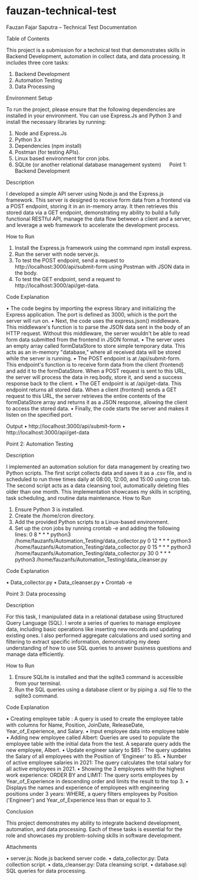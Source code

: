 # fauzan-technical-test

Fauzan Fajar Saputra – Technical Test Documentation

Table of Contents

This project is a submission for a technical test that demonstrates skills in Backend Development, automation in collect data, and data processing. It includes three core tasks:

1.	Backend Development
2.	Automation Testing
3.	Data Processing

Environment Setup

To run the project, please ensure that the following dependencies are installed in your environment. You can use Express.Js and Python 3 and install the necessary libraries by running:
1.	Node and Express.Js
2.	Python 3.x
3.	Dependencies (npm install)
4.	Postman (for testing APIs).
5.	Linux based environment for cron jobs.
6.	SQLite (or another relational database management system)
 
Point 1:  Backend Development

Description

I developed a simple API server using Node.js and the Express.js framework. This server is designed to receive form data from a frontend via a POST endpoint, storing it in an in-memory array. It then retrieves this stored data via a GET endpoint, demonstrating my ability to build a fully functional RESTful API, manage the data flow between a client and a server, and leverage a web framework to accelerate the development process.

How to Run

1.	Install the Express.js framework using the command npm install express.
2.	Run the server with node server.js.
3.	To test the POST endpoint, send a request to http://localhost:3000/api/submit-form using Postman with JSON data in the body.
4.	To test the GET endpoint, send a request to http://localhost:3000/api/get-data.

Code Explanation
 
•	The code begins by importing the express library and initializing the Express application. The port is defined as 3000, which is the port the server will run on.
•	Next, the code uses the express.json() middleware. This middleware's function is to parse the JSON data sent in the body of an HTTP request. Without this middleware, the server wouldn't be able to read form data submitted from the frontend in JSON format.
•	The server uses an empty array called formDataStore to store simple temporary data. This acts as an in-memory "database," where all received data will be stored while the server is running.
•	The POST endpoint is at /api/submit-form. This endpoint's function is to receive form data from the client (frontend) and add it to the formDataStore. When a POST request is sent to this URL, the server will process the data in req.body, store it, and send a success response back to the client.
•	The GET endpoint is at /api/get-data. This endpoint returns all stored data. When a client (frontend) sends a GET request to this URL, the server retrieves the entire contents of the formDataStore array and returns it as a JSON response, allowing the client to access the stored data.
•	Finally, the code starts the server and makes it listen on the specified port.

Output
•	http://localhost:3000/api/submit-form
•	http://localhost:3000/api/get-data
 
Point 2: Automation Testing

Description

I implemented an automation solution for data management by creating two Python scripts. The first script collects data and saves it as a .csv file, and is scheduled to run three times daily at 08:00, 12:00, and 15:00 using cron tab. The second script acts as a data cleansing tool, automatically deleting files older than one month. This implementation showcases my skills in scripting, task scheduling, and routine data maintenance.
How to Run

1.	Ensure Python 3 is installed.
2.	Create the /home/cron directory.
3.	Add the provided Python scripts to a Linux-based environment.
4.	Set up the cron jobs by running crontab -e and adding the following lines:
0 8 * * * python3 /home/fauzanfs/Automation_Testing/data_collector.py
0 12 * * * python3 /home/fauzanfs/Automation_Testing/data_collector.py
0 15 * * * python3 /home/fauzanfs/Automation_Testing/data_collector.py
30 0 * * * python3 /home/fauzanfs/Automation_Testing/data_cleanser.py

Code Explanation

•	Data_collector.py
•	Data_cleanser.py
•	Crontab -e

Point 3: Data processing

Description

For this task, I manipulated data in a relational database using Structured Query Language (SQL). I wrote a series of queries to manage employee data, including basic operations like inserting new records and updating existing ones. I also performed aggregate calculations and used sorting and filtering to extract specific information, demonstrating my deep understanding of how to use SQL queries to answer business questions and manage data efficiently.

How to Run

1.	Ensure SQLite is installed and that the sqlite3 command is accessible from your terminal.
2.	Run the SQL queries using a database client or by piping a .sql file to the sqlite3 command.

Code Explanation

•	Creating employee table : A query is used to create the employee table with columns for Name, Position, JoinDate, ReleaseDate, Year_of_Experience, and Salary.
•	Input employee data into employee table
•	Adding new employee called Albert: Queries are used to populate the employee table with the initial data from the test. A separate query adds the new employee, Albert.
•	Update engineer salary to $85 : The query updates the Salary of all employees with the Position of 'Engineer' to 85.
•	Number of active employee salaries in 2021: The query calculates the total salary for all active employees in 2021.
•	Showing the 3 employees with the highest work experience: ORDER BY and LIMIT: The query sorts employees by Year_of_Experience in descending order and limits the result to the top 3.
•	Displays the names and experience of employees with engineering positions under 3 years: WHERE, a query filters employees by Position ('Engineer') and Year_of_Experience less than or equal to 3.
 
Conclusion

This project demonstrates my ability to integrate backend development, automation, and data processing. Each of these tasks is essential for the role and showcases my problem-solving skills in software development.

Attachments

•	server.js: Node.js backend server code.
•	data_collector.py: Data collection script.
•	data_cleanser.py: Data cleansing script.
•	database.sql: SQL queries for data processing.
